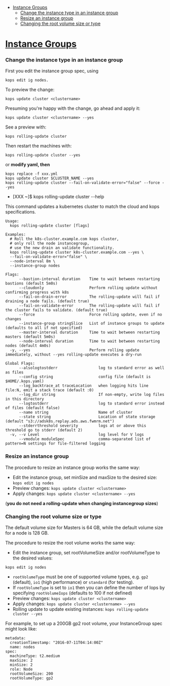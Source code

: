 - [Instance Groups](#instance-groups)
  - [Change the instance type in an instance group](#change-the-instance-type-in-an-instance-group)
  - [Resize an instance group](resize-an-instance-group)
  - [Changing the root volume size or type](changing-the-root-volume-size-or-type)

# [Instance Groups](https://github.com/kubernetes/kops/blob/master/docs/instance_groups.md)
### Change the instance type in an instance group

First you edit the instance group spec, using 
```
kops edit ig nodes.
```

To preview the change:
```
kops update cluster <clustername>
```

Presuming you're happy with the change, go ahead and apply it: 
```
kops update cluster <clustername> --yes
```

See a preview with:
```
kops rolling-update cluster
```

Then restart the machines with:
```
kops rolling-update cluster --yes
```

or __modify yaml, then__
```
kops replace -f xxx.yml
kops update cluster $CLUSTER_NAME --yes
kops rolling-update cluster --fail-on-validate-error="false" --force --yes
```

* [XXX ~]$ kops rolling-update cluster --help

This command updates a kubernetes cluster to match the cloud and kops specifications.

```
Usage:
  kops rolling-update cluster [flags]
  
Examples:
  # Roll the k8s-cluster.example.com kops cluster,
  # only roll the node instancegroup,
  # use the new drain an validate functionality.
  kops rolling-update cluster k8s-cluster.example.com --yes \
  --fail-on-validate-error="false" \
  --node-interval 8m \
  --instance-group nodes

Flags:
      --bastion-interval duration    Time to wait between restarting bastions (default 5m0s)
      --cloudonly                    Perform rolling update without confirming progress with k8s
      --fail-on-drain-error          The rolling-update will fail if draining a node fails. (default true)
      --fail-on-validate-error       The rolling-update will fail if the cluster fails to validate. (default true)
      --force                        Force rolling update, even if no changes
      --instance-group stringSlice   List of instance groups to update (defaults to all if not specified)
      --master-interval duration     Time to wait between restarting masters (default 5m0s)
      --node-interval duration       Time to wait between restarting nodes (default 4m0s)
  -y, --yes                          Perform rolling update immediately, without --yes rolling-update executes a dry-run

Global Flags:
      --alsologtostderr                  log to standard error as well as files
      --config string                    config file (default is $HOME/.kops.yaml)
      --log_backtrace_at traceLocation   when logging hits line file:N, emit a stack trace (default :0)
      --log_dir string                   If non-empty, write log files in this directory
      --logtostderr                      log to standard error instead of files (default false)
      --name string                      Name of cluster
      --state string                     Location of state storage (default "s3://adsk8s.replay.ads.aws.fwmrm.net")
      --stderrthreshold severity         logs at or above this threshold go to stderr (default 2)
  -v, --v Level                          log level for V logs
      --vmodule moduleSpec               comma-separated list of pattern=N settings for file-filtered logging
```

### Resize an instance group
The procedure to resize an instance group works the same way:
* Edit the instance group, set minSize and maxSize to the desired size: `kops edit ig nodes`
* Preview changes: `kops update cluster <clustername>`
* Apply changes: `kops update cluster <clustername> --yes`

(__you do not need a rolling-update when changing instancegroup sizes__)

### Changing the root volume size or type

The default volume size for Masters is 64 GB, while the default volume size for a node is 128 GB.

The procedure to resize the root volume works the same way:

* Edit the instance group, set rootVolumeSize and/or rootVolumeType to the desired values: 
```
kops edit ig nodes
```
  * `rootVolumeType` must be one of supported volume types, e.g. `gp2` (default), `io1` (high performance) or `standard` (for testing).
  * If `rootVolumeType` is set to `io1` then you can define the number of Iops by specifying `rootVolumeIops` (defaults to 100 if not defined)
* Preview changes: `kops update cluster <clustername>`
* Apply changes: `kops update cluster <clustername> --yes`
* Rolling update to update existing instances: `kops rolling-update cluster --yes`

For example, to set up a 200GB gp2 root volume, your InstanceGroup spec might look like:
```
metadata:
  creationTimestamp: "2016-07-11T04:14:00Z"
  name: nodes
spec:
  machineType: t2.medium
  maxSize: 2
  minSize: 2
  role: Node
  rootVolumeSize: 200
  rootVolumeType: gp2
```

